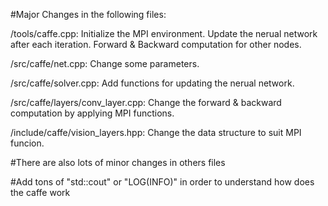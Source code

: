 #Major Changes in the following files:


/tools/caffe.cpp:
		Initialize the MPI environment. 
		Update the nerual network after each iteration. 
		Forward & Backward computation for other nodes. 

/src/caffe/net.cpp:
		Change some parameters. 

/src/caffe/solver.cpp:
		Add functions for updating the nerual network. 

/src/caffe/layers/conv_layer.cpp:
		Change the forward & backward computation by applying MPI functions. 

/include/caffe/vision_layers.hpp:
		Change the data structure to suit MPI funcion. 

#There are also lots of minor changes in others files

#Add tons of "std::cout" or "LOG(INFO)" in order to understand how does the caffe work
